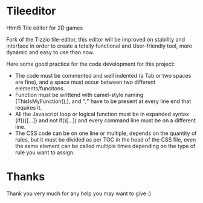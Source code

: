 # Tileeditor
Html5 Tile editor for 2D games

Fork of the Tizzio tile-editor, this editor will be improved on stability and interface in order to create a totally functional and User-friendly tool, more dynamic and easy to use than now.

Here some good practice for the code development for this project:

- The code must be commented and well indented (a Tab or two spaces are fine), and a space must occur between two different elements/funcitons.
- Function must be writtend with camel-style naming (ThisIsMyFunction();), and ";" have to be present at every line end that requires it.
- All the Javascript loop or logical function must be in expanded syntax (if(){[...]} and not if()[...]) and every command line must be on a different line.
- The CSS code can be on one line or multiple, depends on the quantity of rules, but it must be divided as per TOC in the head of the CSS file, even the same element can be called multiple times depending on the type of rule you want to assign.

# Thanks
Thank you very much for any help you may want to give :)
